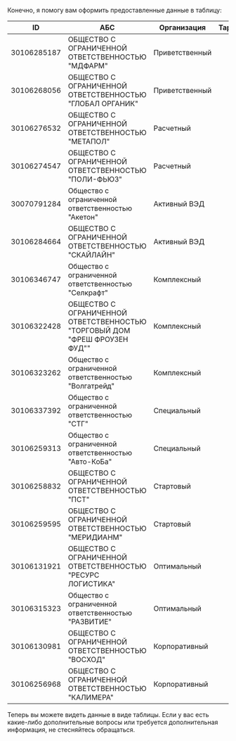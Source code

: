 Конечно, я помогу вам оформить предоставленные данные в таблицу:

| ID           | АБС                                              | Организация                                  | Тариф           |
|--------------|--------------------------------------------------|----------------------------------------------|-----------------|
| 30106285187  | ОБЩЕСТВО С ОГРАНИЧЕННОЙ ОТВЕТСТВЕННОСТЬЮ "МДФАРМ"   | Приветственный                                |                 |
| 30106268056  | ОБЩЕСТВО С ОГРАНИЧЕННОЙ ОТВЕТСТВЕННОСТЬЮ "ГЛОБАЛ ОРГАНИК" | Приветственный                                |                 |
| 30106276532  | ОБЩЕСТВО С ОГРАНИЧЕННОЙ ОТВЕТСТВЕННОСТЬЮ "МЕТАПОЛ"     | Расчетный                                    |                 |
| 30106274547  | ОБЩЕСТВО С ОГРАНИЧЕННОЙ ОТВЕТСТВЕННОСТЬЮ "ПОЛИ-ФЬЮЗ"  | Расчетный                                    |                 |
| 30070791284  | Общество с ограниченной ответственностью "Акетон"      | Активный ВЭД                                |                 |
| 30106284664  | ОБЩЕСТВО С ОГРАНИЧЕННОЙ ОТВЕТСТВЕННОСТЬЮ "СКАЙЛАЙН"   | Активный ВЭД                                |                 |
| 30106346747  | Общество с ограниченной ответственностью "Селкрафт"   | Комплексный                                  |                 |
| 30106322428  | ОБЩЕСТВО С ОГРАНИЧЕННОЙ ОТВЕТСТВЕННОСТЬЮ "ТОРГОВЫЙ ДОМ "ФРЕШ ФРОУЗЕН ФУД"" | Комплексный   |                 |
| 30106323262  | Общество с ограниченной ответственностью "Волгатрейд"  | Комплексный                                  |                 |
| 30106337392  | Общество с ограниченной ответственностью "СТГ"        | Специальный                                 |                 |
| 30106259313  | Общество с ограниченной ответственностью "Авто-КоБа"  | Специальный                                 |                 |
| 30106258832  | ОБЩЕСТВО С ОГРАНИЧЕННОЙ ОТВЕТСТВЕННОСТЬЮ "ПСТ"       | Стартовый                                   |                 |
| 30106259595  | ОБЩЕСТВО С ОГРАНИЧЕННОЙ ОТВЕТСТВЕННОСТЬЮ "МЕРИДИАНМ"  | Стартовый                                   |                 |
| 30106131921  | ОБЩЕСТВО С ОГРАНИЧЕННОЙ ОТВЕТСТВЕННОСТЬЮ "РЕСУРС ЛОГИСТИКА" | Оптимальный                              |                 |
| 30106315323  | Общество с ограниченной ответственностью "РАЗВИТИЕ"    | Оптимальный                              |                 |
| 30106130981  | ОБЩЕСТВО С ОГРАНИЧЕННОЙ ОТВЕТСТВЕННОСТЬЮ "ВОСХОД"      | Корпоративный                               |                 |
| 30106256968  | ОБЩЕСТВО С ОГРАНИЧЕННОЙ ОТВЕТСТВЕННОСТЬЮ "КАЛИМЕРА"    | Корпоративный                               |                 |

Теперь вы можете видеть данные в виде таблицы. Если у вас есть какие-либо дополнительные вопросы или требуется дополнительная информация, не стесняйтесь обращаться.